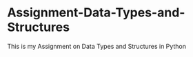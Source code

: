 # Assignment-Data-Types-and-Structures
This is my Assignment on Data Types and Structures in Python

